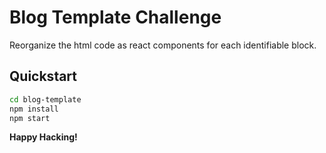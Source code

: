 # Blog Template Challenge

Reorganize the html code as react components for each identifiable block.

## Quickstart

```sh
cd blog-template
npm install
npm start
```

**Happy Hacking!**
